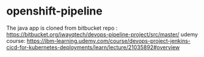 # openshift-pipeline

The java app is cloned from bitbucket repo : https://bitbucket.org/iwayqtech/devops-pipeline-project/src/master/
udemy course: https://ibm-learning.udemy.com/course/devops-project-jenkins-cicd-for-kubernetes-deployments/learn/lecture/21035892#overview 